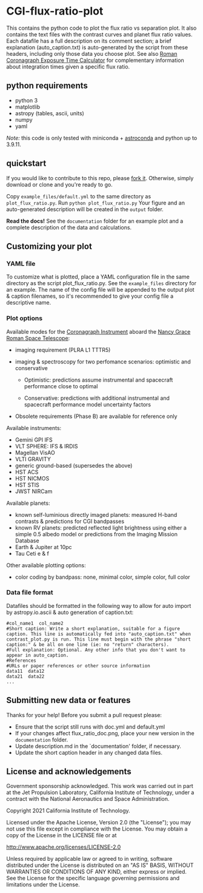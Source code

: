 # CGI-flux-ratio-plot
This contains the python code to plot the flux ratio vs separation plot. It also contains the text files with the contrast curves and planet flux ratio values. Each datafile has a full description on its comment section; a brief explanation (auto_caption.txt) is auto-generated by the script from these headers, including only those data you choose plot.
See also [Roman Coronagraph Exposure Time Calculator](https://github.com/hsergi/Roman_Coronagraph_ETC)
for complementary information about integration times given a specific flux ratio.

## python requirements
* python 3
* matplotlib
* astropy (tables, ascii, units)
* numpy
* yaml

_Note:_ this code is only tested with miniconda + [astroconda](https://astroconda.readthedocs.io/) and python up to 3.9.11. 

## quickstart

If you would like to contribute to this repo, please [fork it](https://help.github.com/articles/fork-a-repo/). Otherwise, simply download or clone and you're ready to go.

Copy `example_files/default.yml`  to the same directory as `plot_flux_ratio.py`.
Run `python plot_flux_ratio.py`
Your figure and an auto-generated description will be created in the `output` folder.

**Read the docs!** See the `documentation` folder for an example plot and a complete description of the data and calculations.

## Customizing your plot

### YAML file
To customize what is plotted, place a YAML configuration file in the same directory as the script plot_flux_ratio.py. See the `example_files` directory for an example.  The name of the config file will be appended to the output plot & caption filenames, so it's recommended to give your config file a descriptive name.

### Plot options

Available modes for the 
[Coronagraph Instrument](https://roman.gsfc.nasa.gov/coronagraph.html) aboard the 
[Nancy Grace Roman Space Telescope](https://roman.gsfc.nasa.gov):

* imaging requirement (PLRA L1 TTTR5)

* imaging & spectroscopy for two perfomance scenarios: optimistic and 
conservative

  - Optimistic: predictions assume instrumental and spacecraft performance 
close to optimal

  - Conservative: predictions with additional instrumental and spacecraft 
performance model uncertainty factors

* Obsolete requirements (Phase B) are available for reference only

Available instruments:
* Gemini GPI IFS
* VLT SPHERE: IFS & IRDIS
* Magellan VisAO
* VLTI GRAVITY
* generic ground-based (supersedes the above)
* HST ACS
* HST NICMOS
* HST STIS
* JWST NIRCam

Available planets:
* known self-luminious directly imaged planets: measured H-band contrasts & predictions for CGI bandpasses
* known RV planets: predicted reflected light brightness using either a simple 0.5 albedo model or predictions from the Imaging Mission Database
* Earth & Jupiter at 10pc
* Tau Ceti e & f

Other available plotting options:
* color coding by bandpass: none, minimal color, simple color, full color

### Data file format

Datafiles should be formatted in the following way to allow for auto import by astropy.io.ascii & auto generation of caption.txt:
```
#col_name1  col_name2
#Short caption: Write a short explanation, suitable for a figure caption. This line is automatically fed into "auto_caption.txt" when contrast_plot.py is run. This line must begin with the phrase "short caption:" & be all on one line (ie: no "return" characters).
#Full explanation: Optional. Any other info that you don't want to appear in auto_caption.
#References
#URLs or paper references or other source information
data11  data12
data21	data22
...
```

## Submitting new data or features

Thanks for your help! Before you submit a pull request please:
* Ensure that the script still runs with doc.yml and default.yml
* If your changes affect flux\_ratio\_doc.png, place your new version in the 
`documentation` folder.
* Update description.md in the `documentation' folder, if necessary.
* Update the short caption header in any changed data files.


## License and acknowledgements
Government sponsorship acknowledged. This work was carried out in part at the Jet Propulsion Laboratory, California Institute of Technology, under a contract with the National Aeronautics and Space Administration.

Copyright 2021 California Institute of Technology.

Licensed under the Apache License, Version 2.0 (the "License"); you may not use this file except in compliance with the License. You may obtain a copy of the License in the LICENSE file or at

http://www.apache.org/licenses/LICENSE-2.0

Unless required by applicable law or agreed to in writing, software distributed under the License is distributed on an "AS IS" BASIS, WITHOUT WARRANTIES OR CONDITIONS OF ANY KIND, either express or implied. See the License for the specific language governing permissions and limitations under the License.
